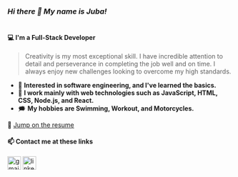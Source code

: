### *Hi there 👋 My name is Juba!*
#
#### 💻 **I'm a Full-Stack Developer**

> Creativity is my most exceptional skill. I have incredible attention to detail and perseverance in completing the job well and on time. I always enjoy new challenges looking to overcome my high standards.

- 🔭 **Interested in software engineering, and I've learned the basics.**
- 🧠 **I work mainly with web technologies such as JavaScript, HTML, CSS, Node.js, and React.**
- 🗯️ **My hobbies are Swimming, Workout, and Motorcycles.**


📄 [Jump on the resume](https://github.com/juba97/Resume)

#### 📫 Contact me at these links
[<img src='https://upload.wikimedia.org/wikipedia/commons/thumb/7/7e/Gmail_icon_%282020%29.svg/512px-Gmail_icon_%282020%29.svg.png' alt='gmail' height='30'>](mailto:jubikokoguashvili97@gmail.com) [<img src='https://icons.veryicon.com/png/Internet%20%26%20Web/Simple%201/linkedin.png' alt='linkedin' height='30'>](https://www.linkedin.com/in/juba-koguashvili-0a2108a8/) 
